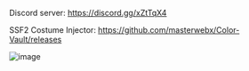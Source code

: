 Discord server: https://discord.gg/xZtTqX4

SSF2 Costume Injector: https://github.com/masterwebx/Color-Vault/releases

![image](https://github.com/user-attachments/assets/726af842-e532-4c6d-9c35-18ed6ae89c57)

